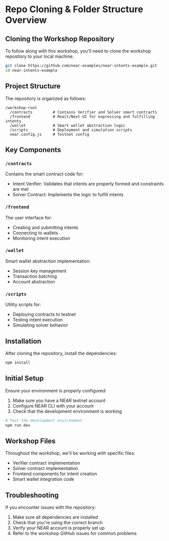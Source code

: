 
# Repo Cloning & Folder Structure Overview

## Cloning the Workshop Repository

To follow along with this workshop, you'll need to clone the workshop repository to your local machine.

```bash
git clone https://github.com/near-examples/near-intents-example.git
cd near-intents-example
```

## Project Structure

The repository is organized as follows:

```
/workshop-root
  /contracts         # Contains Verifier and Solver smart contracts
  /frontend          # React/Next UI for expressing and fulfilling intents
  /wallet            # Smart wallet abstraction logic
  /scripts           # Deployment and simulation scripts
  near.config.js     # Testnet config
```

## Key Components

### `/contracts`

Contains the smart contract code for:
- Intent Verifier: Validates that intents are properly formed and constraints are met
- Solver Contract: Implements the logic to fulfill intents

### `/frontend`

The user interface for:
- Creating and submitting intents
- Connecting to wallets
- Monitoring intent execution

### `/wallet`

Smart wallet abstraction implementation:
- Session key management
- Transaction batching
- Account abstraction

### `/scripts`

Utility scripts for:
- Deploying contracts to testnet
- Testing intent execution
- Simulating solver behavior

## Installation

After cloning the repository, install the dependencies:

```bash
npm install
```

## Initial Setup

Ensure your environment is properly configured:

1. Make sure you have a NEAR testnet account
2. Configure NEAR CLI with your account
3. Check that the development environment is working

```bash
# Test the development environment
npm run dev
```

## Workshop Files

Throughout the workshop, we'll be working with specific files:

- Verifier contract implementation
- Solver contract implementation
- Frontend components for intent creation
- Smart wallet integration code

## Troubleshooting

If you encounter issues with the repository:

1. Make sure all dependencies are installed
2. Check that you're using the correct branch
3. Verify your NEAR account is properly set up
4. Refer to the workshop GitHub issues for common problems
